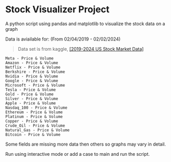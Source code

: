 # Stock Visualizer Project
A python script using pandas and matplotlib to visualize the stock data on a graph

Data is aviailable for: (From 02/04/2019 - 02/02/2024)
> Data set is from kaggle, [[2019-2024 US Stock Market Data]](https://www.kaggle.com/datasets/saketk511/2019-2024-us-stock-market-data)

    Meta - Price & Volume
    Amazon - Price & Volume
    Netflix - Price & Volume
    Berkshire - Price & Volume
    Nvidia - Price & Volume
    Google - Price & Volume
    Microsoft - Price & Volume
    Tesla - Price & Volume
    Gold - Price & Volume
    Silver - Price & Volume
    Apple - Price & Volume
    Nasdaq_100 - Price & Volume
    Ethereum - Price & Volume
    Platinum - Price & Volume
    Copper - Price & Volume
    Crude_Oil - Price & Volume
    Natural_Gas - Price & Volume
    Bitcoin - Price & Volume

Some fields are missing more data then others so graphs may vary in detail.

Run using interactive mode or add a case to main and run the script.
